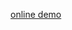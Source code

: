 [online demo](https://gedelborius.github.io/ts-sb-react-material-gemini-agent-key//storybook/index.html)
